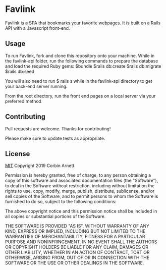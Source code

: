 # Favlink

Favlink is a SPA that bookmarks your favorite webpages. It is built on a Rails API with a Javascript front-end.

## Usage
To run Favlink, fork and clone this repository onto your machine. While in the favlink-api folder, run the following commands to prepare the database and load the required Ruby gems:
$bundle 
$rails db:create
$rails db:migrate
$rails db:seed

You will also need to run 
$ rails s
while in the favlink-api directory to get your back-end server running.

From the root directory, run the front end pages on a local server via your preferred method.

## Contributing
Pull requests are welcome. Thanks for contributing!

Please make sure to update tests as appropriate.

## License
[MIT](https://choosealicense.com/licenses/mit/)
Copyright 2019 Corbin Arnett

Permission is hereby granted, free of charge, to any person obtaining a copy of this software and associated documentation files (the "Software"), to deal in the Software without restriction, including without limitation the rights to use, copy, modify, merge, publish, distribute, sublicense, and/or sell copies of the Software, and to permit persons to whom the Software is furnished to do so, subject to the following conditions:

The above copyright notice and this permission notice shall be included in all copies or substantial portions of the Software.

THE SOFTWARE IS PROVIDED "AS IS", WITHOUT WARRANTY OF ANY KIND, EXPRESS OR IMPLIED, INCLUDING BUT NOT LIMITED TO THE WARRANTIES OF MERCHANTABILITY, FITNESS FOR A PARTICULAR PURPOSE AND NONINFRINGEMENT. IN NO EVENT SHALL THE AUTHORS OR COPYRIGHT HOLDERS BE LIABLE FOR ANY CLAIM, DAMAGES OR OTHER LIABILITY, WHETHER IN AN ACTION OF CONTRACT, TORT OR OTHERWISE, ARISING FROM, OUT OF OR IN CONNECTION WITH THE SOFTWARE OR THE USE OR OTHER DEALINGS IN THE SOFTWARE.